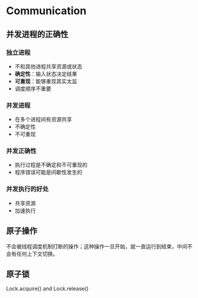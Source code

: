 # Communication

## 并发进程的正确性

### 独立进程

* 不和其他进程共享资源或状态
* **确定性**：输入状态决定结果
* **可重现**：能够重现其实太监
* 调度顺序不重要

### 并发进程

* 在多个进程间有资源共享
* 不确定性
* 不可重现

### 并发正确性

* 执行过程是不确定和不可重现的
* 程序错误可能是间歇性发生的

### 并发执行的好处

* 共享资源
* 加速执行

## 原子操作

不会被线程调度机制打断的操作；这种操作一旦开始，就一直运行到结束，中间不会有任何上下文切换。

## 原子锁

Lock.acquire() and Lock.release()
